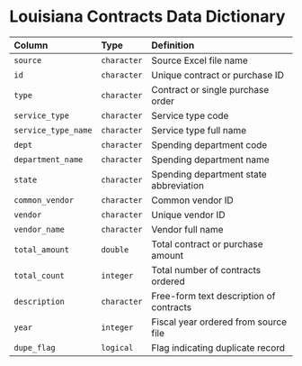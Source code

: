 # Louisiana Contracts Data Dictionary

|Column              |Type        |Definition                              |
|:-------------------|:-----------|:---------------------------------------|
|`source`            |`character` |Source Excel file name                  |
|`id`                |`character` |Unique contract or purchase ID          |
|`type`              |`character` |Contract or single purchase order       |
|`service_type`      |`character` |Service type code                       |
|`service_type_name` |`character` |Service type full name                  |
|`dept`              |`character` |Spending department code                |
|`department_name`   |`character` |Spending department name                |
|`state`             |`character` |Spending department state abbreviation  |
|`common_vendor`     |`character` |Common vendor ID                        |
|`vendor`            |`character` |Unique vendor ID                        |
|`vendor_name`       |`character` |Vendor full name                        |
|`total_amount`      |`double`    |Total contract or purchase amount       |
|`total_count`       |`integer`   |Total number of contracts ordered       |
|`description`       |`character` |Free-form text description of contracts |
|`year`              |`integer`   |Fiscal year ordered from source file    |
|`dupe_flag`         |`logical`   |Flag indicating duplicate record        |
